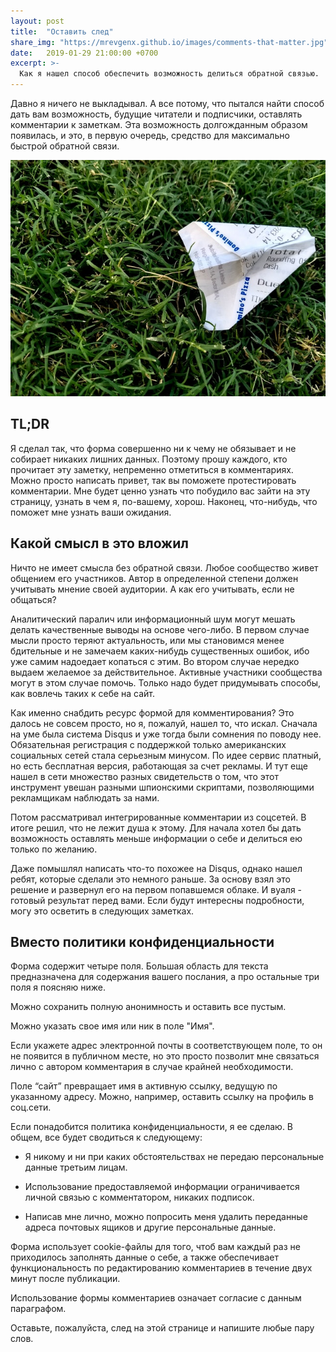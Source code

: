 ```yaml
---
layout: post
title:  "Оставить след"
share_img: "https://mrevgenx.github.io/images/comments-that-matter.jpg"
date:   2019-01-29 21:00:00 +0700
excerpt: >-
  Как я нашел способ обеспечить возможность делиться обратной связью.
---
```


Давно я ничего не выкладывал. А все потому, что пытался найти способ дать вам возможность, будущие читатели и подписчики, оставлять комментарии к заметкам. Эта возможность долгожданным образом появилась, и это, в первую очередь, средство для максимально быстрой обратной связи.

![comments that matter](/images/comments-that-matter.jpeg "Comments that matter")

## TL;DR

Я сделал так, что форма совершенно ни к чему не обязывает и не собирает никаких лишних данных. Поэтому прошу каждого, кто прочитает эту заметку, непременно отметиться в комментариях. Можно просто написать привет, так вы поможете протестировать комментарии. Мне будет ценно узнать что побудило вас зайти на эту страницу, узнать в чем я, по-вашему, хорош. Наконец, что-нибудь, что поможет мне узнать ваши ожидания.

## Какой смысл в это вложил

Ничто не имеет смысла без обратной связи. Любое сообщество живет общением его участников. Автор в определенной степени должен учитывать мнение своей аудитории. А как его учитывать, если не общаться?

Аналитический паралич или информационный шум могут мешать делать качественные выводы на основе чего-либо. В первом случае мысли просто теряют актуальность, или мы становимся менее бдительные и не замечаем каких-нибудь существенных ошибок, ибо уже самим надоедает копаться с этим. Во втором случае нередко выдаем желаемое за действительное. Активные участники сообщества могут в этом случае помочь. Только надо будет придумывать способы, как вовлечь таких к себе на сайт.

Как именно снабдить ресурс формой для комментирования? Это далось не совсем просто, но я, пожалуй, нашел то, что искал.
Сначала на уме была система Disqus и уже тогда были сомнения по поводу нее. Обязательная регистрация с поддержкой только американских социальных сетей стала серьезным минусом. По идее сервис платный, но есть бесплатная версия, работающая за счет рекламы. И тут еще нашел в сети множество разных свидетельств о том, что этот инструмент увешан разными шпионскими скриптами, позволяющими рекламщикам наблюдать за нами.

Потом рассматривал интегрированные комментарии из соцсетей. В итоге решил, что не лежит душа к этому. Для начала хотел бы дать возможность оставлять меньше информации о себе  и делиться ею только по желанию.

Даже помышлял написать что-то похожее на Disqus, однако нашел ребят, которые сделали это немного раньше. За основу взял это решение и развернул его на первом попавшемся облаке. И вуаля - готовый результат перед вами. Если будут интересны подробности, могу это осветить в следующих заметках.

## Вместо политики конфиденциальности

Форма содержит четыре поля. Большая область для текста предназначена для содержания вашего послания, а про остальные три поля я поясняю ниже.

Можно сохранить полную анонимность и оставить все пустым.

Можно указать свое имя или ник в поле "Имя".

Если укажете адрес электронной почты в соответствующем поле, то он не появится в публичном месте, но это просто позволит мне связаться лично с автором комментария в случае крайней необходимости.

Поле “сайт” превращает имя в активную ссылку, ведущую по указанному адресу. Можно, например, оставить ссылку на профиль в соц.сети.

Если понадобится политика конфиденциальности, я ее сделаю. В общем, все будет сводиться к следующему:

- Я никому и ни при каких обстоятельствах не передаю персональные данные третьим лицам.

- Использование предоставляемой информации ограничивается личной связью с комментатором, никаких подписок.

- Написав мне лично, можно попросить меня удалить переданные адреса почтовых ящиков и другие персональные данные.

Форма использует cookie-файлы для того, чтоб вам каждый раз не приходилось заполнять данные о себе, а также обеспечивает функциональность по редактированию комментариев в течение двух минут после публикации.

Использование формы комментариев означает согласие с данным параграфом.

Оставьте, пожалуйста, след на этой странице и напишите любые пару слов.


<section id="isso-thread" data-isso-id="comments-that-matter"></section>
